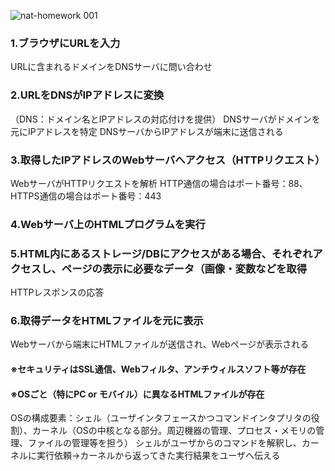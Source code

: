 
![nat-homework 001](https://user-images.githubusercontent.com/104837817/167085642-f7de8e7e-8451-4f1f-b4e1-4b418f4464cc.jpeg)
### 1.ブラウザにURLを入力
 URLに含まれるドメインをDNSサーバに問い合わせ
### 2.URLをDNSがIPアドレスに変換
（DNS：ドメイン名とIPアドレスの対応付けを提供）
 DNSサーバがドメインを元にIPアドレスを特定
 DNSサーバからIPアドレスが端末に送信される
### 3.取得したIPアドレスのWebサーバへアクセス（HTTPリクエスト）
WebサーバがHTTPリクエストを解析
HTTP通信の場合はポート番号：88、HTTPS通信の場合はポート番号：443
### 4.Webサーバ上のHTMLプログラムを実行
### 5.HTML内にあるストレージ/DBにアクセスがある場合、それぞれアクセスし、ページの表示に必要なデータ（画像・変数などを取得
HTTPレスポンスの応答
### 6.取得データをHTMLファイルを元に表示
Webサーバから端末にHTMLファイルが送信され、Webページが表示される
#### ※セキュリティはSSL通信、Webフィルタ、アンチウィルスソフト等が存在

#### ※OSごと（特にPC or モバイル）に異なるHTMLファイルが存在
OSの構成要素：シェル（ユーザインタフェースかつコマンドインタプリタの役割）、カーネル（OSの中核となる部分。周辺機器の管理、プロセス・メモリの管理、ファイルの管理等を担う）
シェルがユーザからのコマンドを解釈し、カーネルに実行依頼→カーネルから返ってきた実行結果をユーザへ伝える
